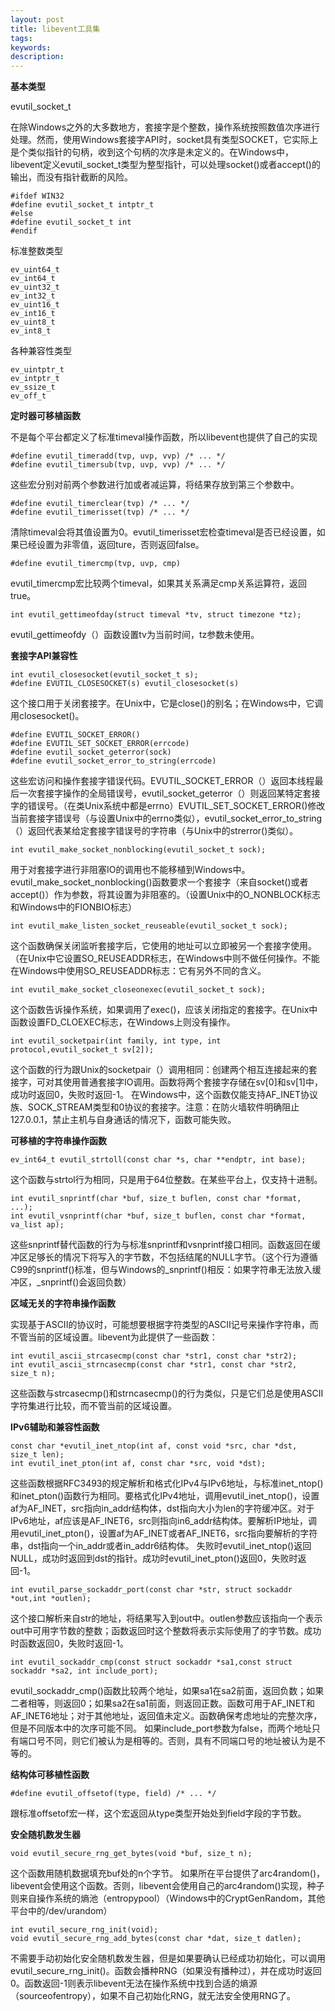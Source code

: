 ```yaml
---
layout: post
title: libevent工具集
tags:
keywords:
description:
---
```

**基本类型**  

evutil_socket_t  

在除Windows之外的大多数地方，套接字是个整数，操作系统按照数值次序进行处理。然而，使用Windows套接字API时，socket具有类型SOCKET，它实际上是个类似指针的句柄，收到这个句柄的次序是未定义的。在Windows中，libevent定义evutil_socket_t类型为整型指针，可以处理socket()或者accept()的输出，而没有指针截断的风险。  

	#ifdef WIN32
	#define evutil_socket_t intptr_t
	#else
	#define evutil_socket_t int
	#endif  

标准整数类型  

    ev_uint64_t
    ev_int64_t
    ev_uint32_t
    ev_int32_t
    ev_uint16_t
    ev_int16_t
    ev_uint8_t
    ev_int8_t  

各种兼容性类型  

    ev_uintptr_t
    ev_intptr_t
    ev_ssize_t
    ev_off_t  

**定时器可移植函数**  

不是每个平台都定义了标准timeval操作函数，所以libevent也提供了自己的实现  

	#define evutil_timeradd(tvp, uvp, vvp) /* ... */
	#define evutil_timersub(tvp, uvp, vvp) /* ... */  

这些宏分别对前两个参数进行加或者减运算，将结果存放到第三个参数中。  

	#define evutil_timerclear(tvp) /* ... */
	#define evutil_timerisset(tvp) /* ... */  

清除timeval会将其值设置为0。evutil_timerisset宏检查timeval是否已经设置，如果已经设置为非零值，返回ture，否则返回false。  

	#define evutil_timercmp(tvp, uvp, cmp)  

evutil_timercmp宏比较两个timeval，如果其关系满足cmp关系运算符，返回true。  

	int evutil_gettimeofday(struct timeval *tv, struct timezone *tz);  

evutil_gettimeofdy（）函数设置tv为当前时间，tz参数未使用。  

**套接字API兼容性**  

	int evutil_closesocket(evutil_socket_t s);
	#define EVUTIL_CLOSESOCKET(s) evutil_closesocket(s)  

这个接口用于关闭套接字。在Unix中，它是close()的别名；在Windows中，它调用closesocket()。  

	#define EVUTIL_SOCKET_ERROR()
	#define EVUTIL_SET_SOCKET_ERROR(errcode)
	#define evutil_socket_geterror(sock)
	#define evutil_socket_error_to_string(errcode)  

这些宏访问和操作套接字错误代码。EVUTIL_SOCKET_ERROR（）返回本线程最后一次套接字操作的全局错误号，evutil_socket_geterror（）则返回某特定套接字的错误号。（在类Unix系统中都是errno）EVUTIL_SET_SOCKET_ERROR()修改当前套接字错误号（与设置Unix中的errno类似），evutil_socket_error_to_string（）返回代表某给定套接字错误号的字符串（与Unix中的strerror()类似）。  

	int evutil_make_socket_nonblocking(evutil_socket_t sock);  

用于对套接字进行非阻塞IO的调用也不能移植到Windows中。evutil_make_socket_nonblocking()函数要求一个套接字（来自socket()或者accept()）作为参数，将其设置为非阻塞的。（设置Unix中的O_NONBLOCK标志和Windows中的FIONBIO标志）  

	int evutil_make_listen_socket_reuseable(evutil_socket_t sock);  

这个函数确保关闭监听套接字后，它使用的地址可以立即被另一个套接字使用。（在Unix中它设置SO_REUSEADDR标志，在Windows中则不做任何操作。不能在Windows中使用SO_REUSEADDR标志：它有另外不同的含义。  

	int evutil_make_socket_closeonexec(evutil_socket_t sock);  

这个函数告诉操作系统，如果调用了exec()，应该关闭指定的套接字。在Unix中函数设置FD_CLOEXEC标志，在Windows上则没有操作。  

	int evutil_socketpair(int family, int type, int protocol,evutil_socket_t sv[2]);  

这个函数的行为跟Unix的socketpair（）调用相同：创建两个相互连接起来的套接字，可对其使用普通套接字IO调用。函数将两个套接字存储在sv[0]和sv[1]中，成功时返回0，失败时返回-1。 在Windows中，这个函数仅能支持AF_INET协议族、SOCK_STREAM类型和0协议的套接字。注意：在防火墙软件明确阻止127.0.0.1，禁止主机与自身通话的情况下，函数可能失败。  

**可移植的字符串操作函数**  

	ev_int64_t evutil_strtoll(const char *s, char **endptr, int base);  

这个函数与strtol行为相同，只是用于64位整数。在某些平台上，仅支持十进制。  

	int evutil_snprintf(char *buf, size_t buflen, const char *format, ...);
	int evutil_vsnprintf(char *buf, size_t buflen, const char *format, va_list ap);  

这些snprintf替代函数的行为与标准snprintf和vsnprintf接口相同。函数返回在缓冲区足够长的情况下将写入的字节数，不包括结尾的NULL字节。（这个行为遵循C99的snprintf()标准，但与Windows的_snprintf()相反：如果字符串无法放入缓冲区，_snprintf()会返回负数）  

**区域无关的字符串操作函数**  

实现基于ASCII的协议时，可能想要根据字符类型的ASCII记号来操作字符串，而不管当前的区域设置。libevent为此提供了一些函数：  

	int evutil_ascii_strcasecmp(const char *str1, const char *str2);
	int evutil_ascii_strncasecmp(const char *str1, const char *str2, size_t n);  

这些函数与strcasecmp()和strncasecmp()的行为类似，只是它们总是使用ASCII字符集进行比较，而不管当前的区域设置。  

**IPv6辅助和兼容性函数**  

	const char *evutil_inet_ntop(int af, const void *src, char *dst, size_t len);
	int evutil_inet_pton(int af, const char *src, void *dst);  

这些函数根据RFC3493的规定解析和格式化IPv4与IPv6地址，与标准inet_ntop()和inet_pton()函数行为相同。要格式化IPv4地址，调用evutil_inet_ntop()，设置af为AF_INET，src指向in_addr结构体，dst指向大小为len的字符缓冲区。对于IPv6地址，af应该是AF_INET6，src则指向in6_addr结构体。要解析IP地址，调用evutil_inet_pton()，设置af为AF_INET或者AF_INET6，src指向要解析的字符串，dst指向一个in_addr或者in_addr6结构体。 失败时evutil_inet_ntop()返回NULL，成功时返回到dst的指针。成功时evutil_inet_pton()返回0，失败时返回-1。  

	int evutil_parse_sockaddr_port(const char *str, struct sockaddr *out,int *outlen);  

这个接口解析来自str的地址，将结果写入到out中。outlen参数应该指向一个表示out中可用字节数的整数；函数返回时这个整数将表示实际使用了的字节数。成功时函数返回0，失败时返回-1。  

	int evutil_sockaddr_cmp(const struct sockaddr *sa1,const struct sockaddr *sa2, int include_port);  

evutil_sockaddr_cmp()函数比较两个地址，如果sa1在sa2前面，返回负数；如果二者相等，则返回0；如果sa2在sa1前面，则返回正数。函数可用于AF_INET和AF_INET6地址；对于其他地址，返回值未定义。函数确保考虑地址的完整次序，但是不同版本中的次序可能不同。 如果include_port参数为false，而两个地址只有端口号不同，则它们被认为是相等的。否则，具有不同端口号的地址被认为是不等的。  

**结构体可移植性函数**  

	#define evutil_offsetof(type, field) /* ... */  

跟标准offsetof宏一样，这个宏返回从type类型开始处到field字段的字节数。  

**安全随机数发生器**  

	void evutil_secure_rng_get_bytes(void *buf, size_t n);  

这个函数用随机数据填充buf处的n个字节。 如果所在平台提供了arc4random()，libevent会使用这个函数。否则，libevent会使用自己的arc4random()实现，种子则来自操作系统的熵池（entropypool）（Windows中的CryptGenRandom，其他平台中的/dev/urandom）  

	int evutil_secure_rng_init(void);
	void evutil_secure_rng_add_bytes(const char *dat, size_t datlen);  

不需要手动初始化安全随机数发生器，但是如果要确认已经成功初始化，可以调用evutil_secure_rng_init()。函数会播种RNG（如果没有播种过），并在成功时返回0。函数返回-1则表示libevent无法在操作系统中找到合适的熵源（sourceofentropy），如果不自己初始化RNG，就无法安全使用RNG了。  


